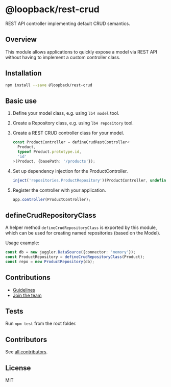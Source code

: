 # @loopback/rest-crud

REST API controller implementing default CRUD semantics.

## Overview

This module allows applications to quickly expose a model via REST API without
having to implement a custom controller class.

## Installation

```sh
npm install --save @loopback/rest-crud
```

## Basic use

1. Define your model class, e.g. using `lb4 model` tool.

2. Create a Repository class, e.g. using `lb4 repository` tool.

3. Create a REST CRUD controller class for your model.

   ```ts
   const ProductController = defineCrudRestController<
     Product,
     typeof Product.prototype.id,
     'id'
   >(Product, {basePath: '/products'});
   ```

4. Set up dependency injection for the ProductController.

   ```ts
   inject('repositories.ProductRepository')(ProductController, undefined, 0);
   ```

5. Register the controller with your application.

   ```ts
   app.controller(ProductController);
   ```

## defineCrudRepositoryClass

A helper method `defineCrudRepositoryClass` is exported by this module, which
can be used for creating named repositories (based on the Model).

Usage example:

```ts
const db = new juggler.DataSource({connector: 'memory'});
const ProductRepository = defineCrudRepositoryClass(Product);
const repo = new ProductRepository(db);
```

## Contributions

- [Guidelines](https://github.com/strongloop/loopback-next/blob/master/docs/CONTRIBUTING.md)
- [Join the team](https://github.com/strongloop/loopback-next/issues/110)

## Tests

Run `npm test` from the root folder.

## Contributors

See
[all contributors](https://github.com/strongloop/loopback-next/graphs/contributors).

## License

MIT
